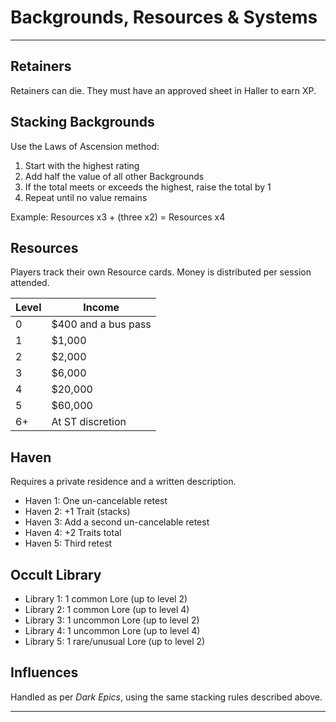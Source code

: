 # Backgrounds, Resources & Systems

-----

## Retainers

Retainers can die. They must have an approved sheet in Haller to earn XP.

## Stacking Backgrounds

Use the Laws of Ascension method:

1. Start with the highest rating
2. Add half the value of all other Backgrounds
3. If the total meets or exceeds the highest, raise the total by 1
4. Repeat until no value remains

Example: Resources x3 + (three x2) = Resources x4

## Resources

Players track their own Resource cards. Money is distributed per session attended.

| Level | Income |
|-------|--------|
| 0     | $400 and a bus pass |
| 1     | $1,000 |
| 2     | $2,000 |
| 3     | $6,000 |
| 4     | $20,000 |
| 5     | $60,000 |
| 6+    | At ST discretion |

## Haven

Requires a private residence and a written description.

- Haven 1: One un-cancelable retest
- Haven 2: +1 Trait (stacks)
- Haven 3: Add a second un-cancelable retest
- Haven 4: +2 Traits total
- Haven 5: Third retest

## Occult Library

- Library 1: 1 common Lore (up to level 2)
- Library 2: 1 common Lore (up to level 4)
- Library 3: 1 uncommon Lore (up to level 2)
- Library 4: 1 uncommon Lore (up to level 4)
- Library 5: 1 rare/unusual Lore (up to level 2)

## Influences

Handled as per *Dark Epics*, using the same stacking rules described above.

-----

